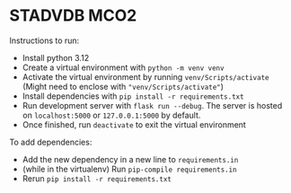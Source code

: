 # STADVDB MCO2

Instructions to run:

- Install python 3.12
- Create a virtual environment with `python -m venv venv`
- Activate the virtual environment by running `venv/Scripts/activate` (Might need to enclose with `"venv/Scripts/activate"`)
- Install dependencies with `pip install -r requirements.txt`
- Run development server with `flask run --debug`. The server is hosted on `localhost:5000` or `127.0.0.1:5000` by default.
- Once finished, run `deactivate` to exit the virtual environment

To add dependencies:
- Add the new dependency in a new line to `requirements.in`
- (while in the virtualenv) Run `pip-compile requirements.in`
- Rerun `pip install -r requirements.txt`
